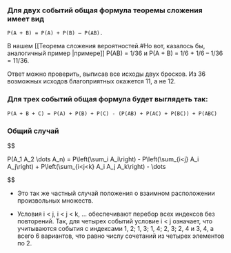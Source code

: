 ### Для двух событий общая формула теоремы сложения имеет вид


```
Р(А + В) = Р(А) + Р(В) – Р(АВ). 
```


В нашем [[Теорема сложения вероятностей.#Но вот, казалось бы, аналогичный пример |примере]] Р(АВ) = 1/36 и Р(А + В) = 1/6 + 1/6 – 1/36 = 11/36.

Ответ можно проверить, выписав все исходы двух бросков. Из 36 возможных исходов благоприятных окажется 11, а не 12.

### Для трех событий общая формула будет выглядеть так:

```
P(A + B + C) = P(A) + P(B) + P(C) - (P(AB) + P(AC) + P(BC)) + P(ABC)
```

### Общий случай

$$ 

P(A_1 A_2 \dots A_n) = P\left(\sum_i A_i\right) - P\left(\sum_{i<j} A_i A_j\right) + P\left(\sum_{i<j<k} A_i A_j A_k\right) - \dots


$$
- Это так же частный случай положения о взаимном расположении произвольных множеств.

- Условия i < j, i < j < k, ... обеспечивают перебор всех индексов без повторений. Так, для четырех событий условие i < j означает, что учитываются события с индексами 1, 2; 1, 3; 1, 4; 2, 3; 2, 4 и 3, 4, а всего 6 вариантов, что равно числу сочетаний из четырех элементов по 2.